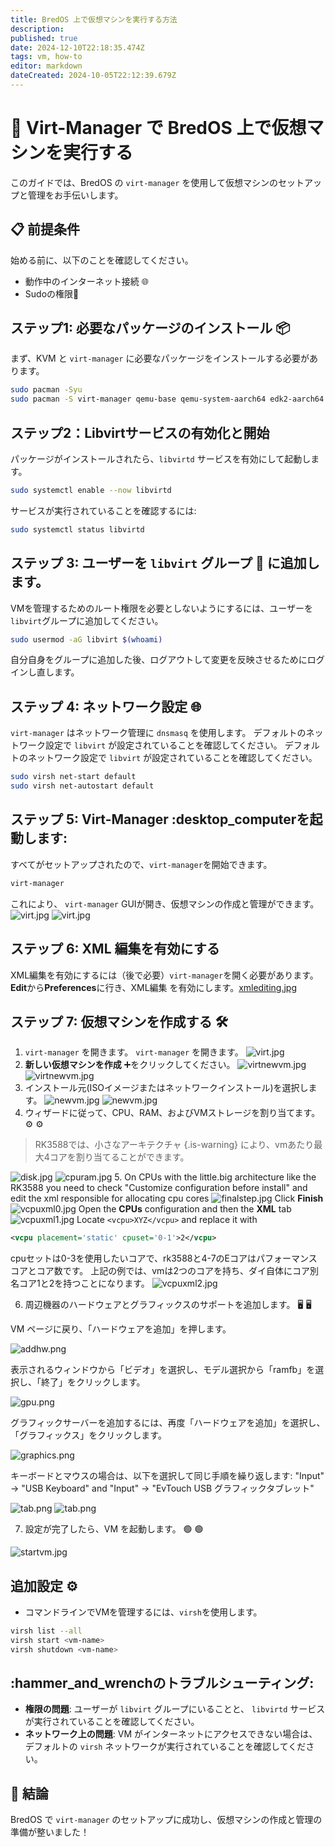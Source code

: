 ```yaml
---
title: BredOS 上で仮想マシンを実行する方法
description:
published: true
date: 2024-12-10T22:18:35.474Z
tags: vm, how-to
editor: markdown
dateCreated: 2024-10-05T22:12:39.679Z
---
```


# 🚀 Virt-Manager で BredOS 上で仮想マシンを実行する

このガイドでは、BredOS の `virt-manager` を使用して仮想マシンのセットアップと管理をお手伝いします。

## 📋 前提条件

始める前に、以下のことを確認してください。

- 動作中のインターネット接続 🌐
- Sudoの権限🔑

## ステップ1: 必要なパッケージのインストール 📦

まず、KVM と `virt-manager` に必要なパッケージをインストールする必要があります。

```bash
sudo pacman -Syu
sudo pacman -S virt-manager qemu-base qemu-system-aarch64 edk2-aarch64 dnsmasq 
```

## ステップ2：Libvirtサービスの有効化と開始 <unk>

パッケージがインストールされたら、`libvirtd` サービスを有効にして起動します。

```bash
sudo systemctl enable --now libvirtd
```

サービスが実行されていることを確認するには:

```bash
sudo systemctl status libvirtd
```

## ステップ 3: ユーザーを `libvirt` グループ 👥 に追加します。

VMを管理するためのルート権限を必要としないようにするには、ユーザーを`libvirt`グループに追加してください。

```bash
sudo usermod -aG libvirt $(whoami)
```

自分自身をグループに追加した後、ログアウトして変更を反映させるためにログインし直します。

## ステップ 4: ネットワーク設定 🌐

`virt-manager` はネットワーク管理に `dnsmasq` を使用します。 デフォルトのネットワーク設定で `libvirt` が設定されていることを確認してください。 デフォルトのネットワーク設定で `libvirt` が設定されていることを確認してください。

```bash
sudo virsh net-start default
sudo virsh net-autostart default
```

## ステップ 5: Virt-Manager :desktop_computerを起動します:

すべてがセットアップされたので、`virt-manager`を開始できます。

```bash
virt-manager
```

これにより、 `virt-manager` GUIが開き、仮想マシンの作成と管理ができます。
![virt.jpg](/vms/virt.jpg)
![virt.jpg](/vms/virt.jpg)

## ステップ 6: XML 編集を有効にする

XML編集を有効にするには（後で必要）`virt-manager`を開く必要があります。**Edit**から**Preferences**に行き、XML編集
を有効にします。[xmlediting.jpg](/vms/xmlediting.jpg)

## ステップ 7: 仮想マシンを作成する 🛠️

1. `virt-manager` を開きます。
   `virt-manager` を開きます。
   ![virt.jpg](/vms/virt.jpg)
2. **新しい仮想マシンを作成** ➕をクリックしてください。
   ![virtnewvm.jpg](/vms/virtnewvm.jpg)
   ![virtnewvm.jpg](/vms/virtnewvm.jpg)
3. インストール元(ISOイメージまたはネットワークインストール)を選択します。
   ![newvm.jpg](/vms/newvm.jpg)
   ![newvm.jpg](/vms/newvm.jpg)
4. ウィザードに従って、CPU、RAM、およびVMストレージを割り当てます。 ⚙️ ⚙️

> RK3588では、小さなアーキテクチャ
> {.is-warning} により、vmあたり最大4コアを割り当てることができます。

![disk.jpg](/vms/disk.jpg)
![cpuram.jpg](/vms/cpuram.jpg)
5. On CPUs with the little.big architecture like the RK3588 you need to check "Customize configuration before install" and edit the xml responsible for allocating cpu cores
![finalstep.jpg](/vms/finalstep.jpg)
Click **Finish**
![vcpuxml0.jpg](/vms/vcpuxml0.jpg)
Open the **CPUs** configuration and then the **XML** tab
![vcpuxml1.jpg](/vms/vcpuxml1.jpg)
Locate `<vcpu>XYZ</vcpu>` and replace it with

```xml
<vcpu placement='static' cpuset='0-1'>2</vcpu>
```

cpuセットは0-3を使用したいコアで、rk3588と4-7のEコアはパフォーマンスコアとコア数です。 上記の例では、vmは2つのコアを持ち、ダイ自体にコア別名コア1と2を持つことになります。
![vcpuxml2.jpg](/vms/vcpuxml2.jpg)

6. 周辺機器のハードウェアとグラフィックスのサポートを追加します。 🖥️ 🖥️

VM ページに戻り、「ハードウェアを追加」を押します。

![addhw.png](/vms/addhw.png)

表示されるウィンドウから「ビデオ」を選択し、モデル選択から「ramfb」を選択し、「終了」をクリックします。

![gpu.png](/vms/gpu.png)

グラフィックサーバーを追加するには、再度「ハードウェアを追加」を選択し、「グラフィックス」をクリックします。

![graphics.png](/vms/graphics.png)

キーボードとマウスの場合は、以下を選択して同じ手順を繰り返します:
"Input" -> "USB Keyboard"
and
"Input" -> "EvTouch USB グラフィックタブレット"

![tab.png](/vms/kb.png)
![tab.png](/vms/tab.png)

7. 設定が完了したら、VM を起動します。 🟢 🟢

![startvm.jpg](/vms/startvm.jpg)

## 追加設定 ⚙️

- コマンドラインでVMを管理するには、`virsh`を使用します。

```bash
virsh list --all
virsh start <vm-name>
virsh shutdown <vm-name>
```

## :hammer_and_wrenchのトラブルシューティング:

- **権限の問題**: ユーザーが `libvirt` グループにいることと、 `libvirtd` サービスが実行されていることを確認してください。
- **ネットワーク上の問題**: VM がインターネットにアクセスできない場合は、デフォルトの `virsh` ネットワークが実行されていることを確認してください。

## 🎉 結論

BredOS で `virt-manager` のセットアップに成功し、仮想マシンの作成と管理の準備が整いました！
